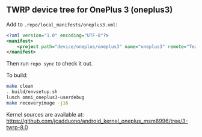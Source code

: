 ## TWRP device tree for OnePlus 3 (oneplus3)

Add to `.repo/local_manifests/oneplus3.xml`:

```xml
<?xml version="1.0" encoding="UTF-8"?>
<manifest>
	<project path="device/oneplus/oneplus3" name="oneplus3" remote="TeamWin" revision="android-8.0" />
</manifest>
```

Then run `repo sync` to check it out.

To build:

```sh
make clean
. build/envsetup.sh
lunch omni_oneplus3-userdebug
make recoveryimage -j16
```

Kernel sources are available at: https://github.com/jcadduono/android_kernel_oneplus_msm8996/tree/3-twrp-8.0
